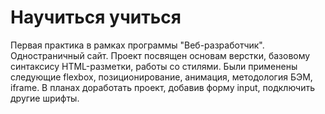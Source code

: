 # Научиться учиться
Первая практика в рамках программы "Веб-разработчик". 
Одностраничный сайт.
Проект посвящен основам верстки, базовому синтаксису HTML-разметки, работы со стилями.
Были применены следующие  flexbox, позиционирование, анимация, методология БЭМ, iframe.
В планах доработать проект, добавив форму input, подключить другие шрифты.

